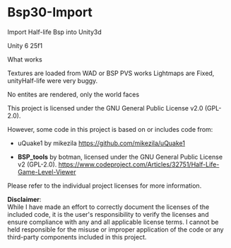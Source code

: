 # Bsp30-Import
 

Import Half-life Bsp into Unity3d

Unity 6 25f1


What works

Textures are loaded from WAD or BSP
PVS works
Lightmaps are Fixed, unityHalf-life were very buggy.


No entites are rendered, only the world faces





This project is licensed under the GNU General Public License v2.0 (GPL-2.0).

However, some code in this project is based on or includes code from:

- uQuake1 by mikezila
  https://github.com/mikezila/uQuake1


  
- **BSP_tools** by botman, licensed under the GNU General Public License v2 (GPL-2.0).
  https://www.codeproject.com/Articles/32751/Half-Life-Game-Level-Viewer


Please refer to the individual project licenses for more information.

**Disclaimer**:  
While I have made an effort to correctly document the licenses of the included code, it is the user's responsibility to verify the licenses and ensure compliance with any and all applicable license terms. I cannot be held responsible for the misuse or improper application of the code or any third-party components included in this project.
